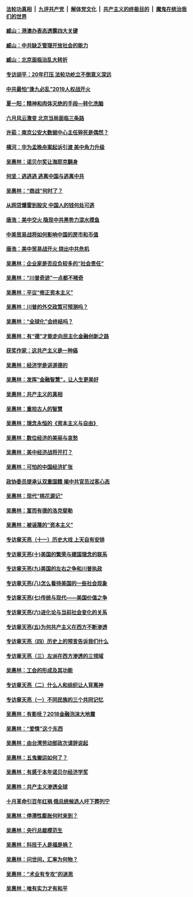 ####  [法轮功真相](../../../../basic/blob/master/README.md?t=08282139) &nbsp;|&nbsp; [九评共产党](../../../../9ping.md/blob/master/README.md?t=08282139) &nbsp;|&nbsp; [解体党文化](../../../../jtdwh.md/blob/master/README.md?t=08282139)  &nbsp;|&nbsp; [共产主义的终极目的](../../../../gczydzjmd.md/blob/master/README.md?t=08282139) &nbsp;|&nbsp; [魔鬼在统治我们的世界](../../../../mgztzwmdsj.md/blob/master/README.md?t=08282139) 

#### [臧山：港澳办表态透露四大关键](../pages/nsc423/n11421628.md?t=08282139) 

#### [臧山：中共缺乏管理开放社会的能力](../pages/nsc423/n11407457.md?t=08282139) 

#### [臧山：北京面临治乱大转折](../pages/nsc423/n11406895.md?t=08282139) 

#### [专访胡平：20年打压 法轮功屹立不倒意义深远](../pages/nsc423/n11398800.md?t=08282139) 

#### [中共最怕“逢九必乱”2019人权战开火](../pages/nsc423/n11385248.md?t=08282139) 

#### [夏一阳：精神和肉体灭绝的手段—转化洗脑](../pages/nsc423/n11368250.md?t=08282139) 

#### [六月风云激变 北京当局面临三条路](../pages/nsc423/n11313668.md?t=08282139) 

#### [许茹：南京公安大数据中心主任猝死是偶然？](../pages/nsc423/n11064744.md?t=08282139) 

#### [横河：华为孟晚舟案起诉引渡 美中角力升级](../pages/nsc423/n11027230.md?t=08282139) 

#### [吴惠林：诺贝尔奖让海耶克翻身](../pages/nsc423/n10890049.md?t=08282139) 

#### [何坚：逃逃逃 逃离中国与逃离中共](../pages/nsc423/n10592891.md?t=08282139) 

#### [吴惠林：“商战”何时了？](../pages/nsc423/n10573558.md?t=08282139) 

#### [从网贷爆雷到股灾 中国人的钱何处可逃](../pages/nsc423/n10572800.md?t=08282139) 

#### [唐浩：美中交火 隐现中共黑势力混水摸鱼](../pages/nsc423/n10544040.md?t=08282139) 

#### [中美贸易战将如何影响中国的房市和币值](../pages/nsc423/n10543697.md?t=08282139) 

#### [唐浩：美中贸易战开火 烧出中共危机](../pages/nsc423/n10540126.md?t=08282139) 

#### [吴惠林：企业家是否应负较多的“社会责任”](../pages/nsc423/n10535022.md?t=08282139) 

#### [吴惠林：“川普奇迹”一点都不稀奇](../pages/nsc423/n10512808.md?t=08282139) 

#### [吴惠林：平议“修正资本主义”](../pages/nsc423/n10495724.md?t=08282139) 

#### [吴惠林：川普的外交政策可预测吗？](../pages/nsc423/n10462387.md?t=08282139) 

#### [吴惠林：“全球化”会终结吗？](../pages/nsc423/n10452838.md?t=08282139) 

#### [吴惠林：有“德”才能走向民主化金融创新之路](../pages/nsc423/n10432292.md?t=08282139) 

#### [获奖作家：这共产主义是一种癌](../pages/nsc423/n10431541.md?t=08282139) 

#### [吴惠林：经济学是讲道德的](../pages/nsc423/n10398014.md?t=08282139) 

#### [吴惠林：发挥“金融智慧”，让人生更美好](../pages/nsc423/n10375019.md?t=08282139) 

#### [吴惠林：共产主义的真相](../pages/nsc423/n10351394.md?t=08282139) 

#### [吴惠林：重拾古人的智慧](../pages/nsc423/n10337691.md?t=08282139) 

#### [吴惠林：理念永恒的《资本主义与自由》](../pages/nsc423/n10316274.md?t=08282139) 

#### [吴惠林：数位经济的美丽与哀愁](../pages/nsc423/n10292946.md?t=08282139) 

#### [吴惠林：美中经济战将开打？](../pages/nsc423/n10258825.md?t=08282139) 

#### [吴惠林：可怕的中国经济扩张](../pages/nsc423/n10219147.md?t=08282139) 

#### [政协委员提承认双重国籍 揭中共官员过客心态](../pages/nsc423/n10208809.md?t=08282139) 

#### [吴惠林：现代“桃花源记”](../pages/nsc423/n10185234.md?t=08282139) 

#### [吴惠林：富而有德的洛克斐勒](../pages/nsc423/n10142264.md?t=08282139) 

#### [吴惠林：被诬蔑的“资本主义”](../pages/nsc423/n10124816.md?t=08282139) 

#### [专访章天亮（十一）历史大戏 上天自有安排](../pages/nsc423/n10094905.md?t=08282139) 

#### [专访章天亮(十)美国的繁荣与建国理念的联系](../pages/nsc423/n10094899.md?t=08282139) 

#### [专访章天亮(九)美国的左右之争和川普执政](../pages/nsc423/n10094889.md?t=08282139) 

#### [专访章天亮(八)怎么看待美国的一些社会现象](../pages/nsc423/n10094857.md?t=08282139) 

#### [专访章天亮(七)传统与现代——美国价值之争](../pages/nsc423/n10093140.md?t=08282139) 

#### [专访章天亮(六)进化论与当前社会变化的关系](../pages/nsc423/n10092036.md?t=08282139) 

#### [专访章天亮(五)为何共产主义在西方不断渗透](../pages/nsc423/n10083620.md?t=08282139) 

#### [专访章天亮（四）历史上的预言告诉我们什么](../pages/nsc423/n10083606.md?t=08282139) 

#### [专访章天亮（三）左派在西方渗透的三领域](../pages/nsc423/n10081115.md?t=08282139) 

#### [吴惠林：工会的形成及其功能](../pages/nsc423/n10080633.md?t=08282139) 

#### [专访章天亮（二）什么人和组织让人背离神](../pages/nsc423/n10076637.md?t=08282139) 

#### [专访章天亮（一）不同民族的三个共同记忆](../pages/nsc423/n10074188.md?t=08282139) 

#### [吴惠林：有影呒？2018金融泡沫大地震](../pages/nsc423/n10040534.md?t=08282139) 

#### [吴惠林：“爱情”这个东西](../pages/nsc423/n10019423.md?t=08282139) 

#### [吴惠林：由台湾劳动部政次请辞说起](../pages/nsc423/n9979679.md?t=08282139) 

#### [吴惠林：五鬼搬运如何了？](../pages/nsc423/n9925338.md?t=08282139) 

#### [吴惠林：有感于本年诺贝尔经济学奖](../pages/nsc423/n9871883.md?t=08282139) 

#### [吴惠林：共产主义渗透全球](../pages/nsc423/n9812748.md?t=08282139) 

#### [十月革命引百年红祸 俄总统候选人吁下葬列宁](../pages/nsc423/n9810182.md?t=08282139) 

#### [吴惠林：停滞性膨胀何时来到？](../pages/nsc423/n9764136.md?t=08282139) 

#### [吴惠林：央行总裁模范生](../pages/nsc423/n9728134.md?t=08282139) 

#### [吴惠林：科技于人是福是祸？](../pages/nsc423/n9672982.md?t=08282139) 

#### [吴惠林：问世间，汇率为何物？](../pages/nsc423/n9621788.md?t=08282139) 

#### [吴惠林：“术业有专攻”的迷思](../pages/nsc423/n9580363.md?t=08282139) 

#### [吴惠林：唯有实力才有和平](../pages/nsc423/n9529599.md?t=08282139) 

